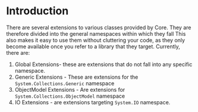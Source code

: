 # Introduction

There are several extensions to various classes provided by Core. They are therefore divided into the general namespaces within which they fall This also makes it easy to use them without cluttering your code, as they only become available once you refer to a library that they target. Currently, there are:
1. Global Extensions- these are extensions that do not fall into any specific namespace.
2. Generic Extensions - These are extensions for the `System.Collections.Generic` namespace
3. ObjectModel Extensions - Are extensions for `System.Collections.ObjectModel` namespace
4. IO Extensions - are extensions targeting `System.IO` namespace.